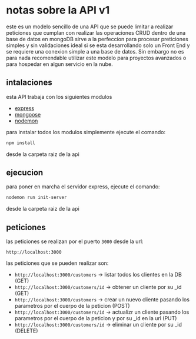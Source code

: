 # notas sobre la API v1

este es un modelo sencillo de una API que se puede limitar a realizar peticiones que cumplan con realizar las operaciones CRUD dentro de una base de datos en mongoDB sirve a la perfeccion para procesar preticiones simples y sin validaciones ideal si se esta desarrollando solo un Front End y se requiere una conexion simple a una base de datos. Sin embargo no es para nada recomendable utilizar este modelo para proyectos avanzados o para hospedar en algun servicio en la nube.

## intalaciones

esta API trabaja con los siguientes modulos 

- [express](https://expressjs.com/)
- [mongoose](https://mongoosejs.com/)
- [nodemon](https://www.npmjs.com/package/nodemon)

para instalar todos los modulos simplemente ejecute el comando:
```javascript
npm install
```
desde la carpeta raiz de la api 

## ejecucion

para poner en marcha el servidor express, ejecute el comando:
```javascript
nodemon run init-server
```
desde la carpeta raiz de la api 

## peticiones 

las peticiones se realizan por el puerto `3000` desde la url:

`http://localhost:3000`

las peticiones que se pueden realizar son: 

* `http://localhost:3000/customers` ->  listar todos los clientes en la DB (GET)
* `http://localhost:3000/customers/id` -> obtener un cliente por su _id (GET)
* `http://localhost:3000/customers` -> crear un nuevo cliente pasando los parametros por el cuerpo de la peticion (POST)
* `http://localhost:3000/customers/id` -> actualizr un cliente pasando los parametros por el cuerpo de la peticion y por su _id en la url (PUT)
* `http://localhost:3000/customers/id` -> eliminar un cliente por su _id (DELETE)